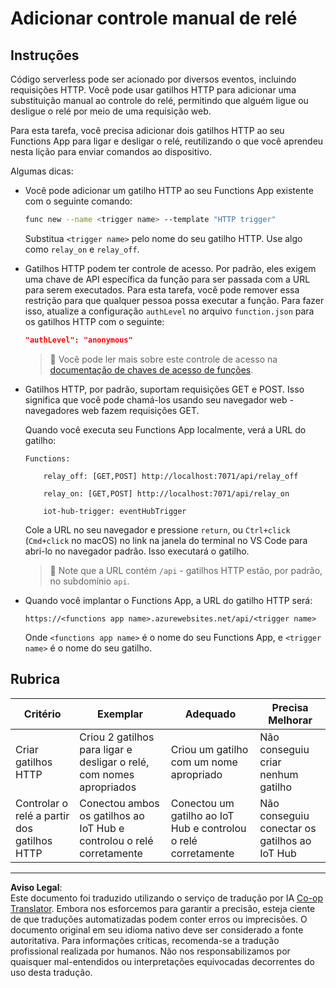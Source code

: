<!--
CO_OP_TRANSLATOR_METADATA:
{
  "original_hash": "c24b6e4d90501c9199f2ceb6a648a337",
  "translation_date": "2025-08-28T04:01:02+00:00",
  "source_file": "2-farm/lessons/5-migrate-application-to-the-cloud/assignment.md",
  "language_code": "br"
}
-->
# Adicionar controle manual de relé

## Instruções

Código serverless pode ser acionado por diversos eventos, incluindo requisições HTTP. Você pode usar gatilhos HTTP para adicionar uma substituição manual ao controle do relé, permitindo que alguém ligue ou desligue o relé por meio de uma requisição web.

Para esta tarefa, você precisa adicionar dois gatilhos HTTP ao seu Functions App para ligar e desligar o relé, reutilizando o que você aprendeu nesta lição para enviar comandos ao dispositivo.

Algumas dicas:

* Você pode adicionar um gatilho HTTP ao seu Functions App existente com o seguinte comando:

    ```sh
    func new --name <trigger name> --template "HTTP trigger"
    ```

    Substitua `<trigger name>` pelo nome do seu gatilho HTTP. Use algo como `relay_on` e `relay_off`.

* Gatilhos HTTP podem ter controle de acesso. Por padrão, eles exigem uma chave de API específica da função para ser passada com a URL para serem executados. Para esta tarefa, você pode remover essa restrição para que qualquer pessoa possa executar a função. Para fazer isso, atualize a configuração `authLevel` no arquivo `function.json` para os gatilhos HTTP com o seguinte:

    ```json
    "authLevel": "anonymous"
    ```

    > 💁 Você pode ler mais sobre este controle de acesso na [documentação de chaves de acesso de funções](https://docs.microsoft.com/azure/azure-functions/functions-bindings-http-webhook-trigger?WT.mc_id=academic-17441-jabenn#authorization-keys).

* Gatilhos HTTP, por padrão, suportam requisições GET e POST. Isso significa que você pode chamá-los usando seu navegador web - navegadores web fazem requisições GET.

    Quando você executa seu Functions App localmente, verá a URL do gatilho:

    ```output
    Functions:

        relay_off: [GET,POST] http://localhost:7071/api/relay_off

        relay_on: [GET,POST] http://localhost:7071/api/relay_on

        iot-hub-trigger: eventHubTrigger
    ```

    Cole a URL no seu navegador e pressione `return`, ou `Ctrl+click` (`Cmd+click` no macOS) no link na janela do terminal no VS Code para abri-lo no navegador padrão. Isso executará o gatilho.

    > 💁 Note que a URL contém `/api` - gatilhos HTTP estão, por padrão, no subdomínio `api`.

* Quando você implantar o Functions App, a URL do gatilho HTTP será:

    `https://<functions app name>.azurewebsites.net/api/<trigger name>`

    Onde `<functions app name>` é o nome do seu Functions App, e `<trigger name>` é o nome do seu gatilho.

## Rubrica

| Critério | Exemplar | Adequado | Precisa Melhorar |
| -------- | --------- | -------- | ---------------- |
| Criar gatilhos HTTP | Criou 2 gatilhos para ligar e desligar o relé, com nomes apropriados | Criou um gatilho com um nome apropriado | Não conseguiu criar nenhum gatilho |
| Controlar o relé a partir dos gatilhos HTTP | Conectou ambos os gatilhos ao IoT Hub e controlou o relé corretamente | Conectou um gatilho ao IoT Hub e controlou o relé corretamente | Não conseguiu conectar os gatilhos ao IoT Hub |

---

**Aviso Legal**:  
Este documento foi traduzido utilizando o serviço de tradução por IA [Co-op Translator](https://github.com/Azure/co-op-translator). Embora nos esforcemos para garantir a precisão, esteja ciente de que traduções automatizadas podem conter erros ou imprecisões. O documento original em seu idioma nativo deve ser considerado a fonte autoritativa. Para informações críticas, recomenda-se a tradução profissional realizada por humanos. Não nos responsabilizamos por quaisquer mal-entendidos ou interpretações equivocadas decorrentes do uso desta tradução.